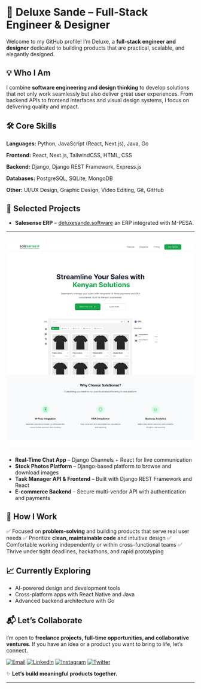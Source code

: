 # 👋 Deluxe Sande – Full-Stack Engineer & Designer

Welcome to my GitHub profile! I’m Deluxe, a **full-stack engineer and designer** dedicated to building products that are practical, scalable, and elegantly designed.


## 💡 Who I Am

I combine **software engineering and design thinking** to develop solutions that not only work seamlessly but also deliver great user experiences. From backend APIs to frontend interfaces and visual design systems, I focus on delivering quality and impact.

## 🛠️ Core Skills

**Languages:**
Python, JavaScript (React, Next.js), Java, Go

**Frontend:**
React, Next.js, TailwindCSS, HTML, CSS

**Backend:**
Django, Django REST Framework, Express.js

**Databases:**
PostgreSQL, SQLite, MongoDB

**Other:**
UI/UX Design, Graphic Design, Video Editing, Git, GitHub


## 🚀 Selected Projects

* **Salesense ERP** – [deluxesande.software](https://salesense.deluxesande.software) an ERP integrated with M-PESA.
---
![Salesense](Landing%20Page.png)
---
* **Real-Time Chat App** – Django Channels + React for live communication
* **Stock Photos Platform** – Django-based platform to browse and download images
* **Task Manager API & Frontend** – Built with Django REST Framework and React
* **E-commerce Backend** – Secure multi-vendor API with authentication and payments


## 🤝 How I Work

✅ Focused on **problem-solving** and building products that serve real user needs
✅ Prioritize **clean, maintainable code** and intuitive design
✅ Comfortable working independently or within cross-functional teams
✅ Thrive under tight deadlines, hackathons, and rapid prototyping


## 📈 Currently Exploring

* AI-powered design and development tools
* Cross-platform apps with React Native and Java
* Advanced backend architecture with Go


## 📬 Let’s Collaborate

I’m open to **freelance projects, full-time opportunities, and collaborative ventures**. If you have an idea or a product you want to bring to life, let’s connect.

[![Email](https://img.shields.io/badge/-deluxesande%40gmail.com-c14438?style=flat-square\&logo=Gmail\&logoColor=white)](mailto:deluxesande@gmail.com)
[![LinkedIn](https://img.shields.io/badge/-Deluxe%20Sande-0077B5?style=flat-square\&logo=Linkedin\&logoColor=white)](https://www.linkedin.com/in/deluxe-sande-455384295)
[![Instagram](https://img.shields.io/badge/-deluxecreates-E4405F?style=flat-square\&logo=Instagram\&logoColor=white)](https://www.instagram.com/deluxecreates)
[![Twitter](https://img.shields.io/badge/-@SandeDeluxe-1DA1F2?style=flat-square\&logo=Twitter\&logoColor=white)](https://twitter.com/SandeDeluxe)


✨ **Let’s build meaningful products together.**

---
